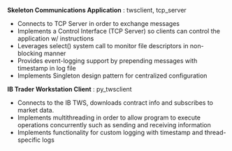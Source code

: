 **Skeleton Communications Application** : twsclient, tcp_server
- Connects to TCP Server in order to exchange messages
- Implements a Control Interface (TCP Server) so clients can control the application w/ instructions
- Leverages select() system call to monitor file descriptors in non-blocking manner
- Provides event-logging support by prepending messages with timestamp in log file
- Implements Singleton design pattern for centralized configuration
   
   
   
   
**IB Trader Workstation Client** : py_twsclient
- Connects to the IB TWS, downloads contract info and subscribes to market data.
- Implements multithreading in order to allow program to execute operations concurrently such as sending and receiving information
- Implements functionality for custom logging with timestamp and thread-specific logs


